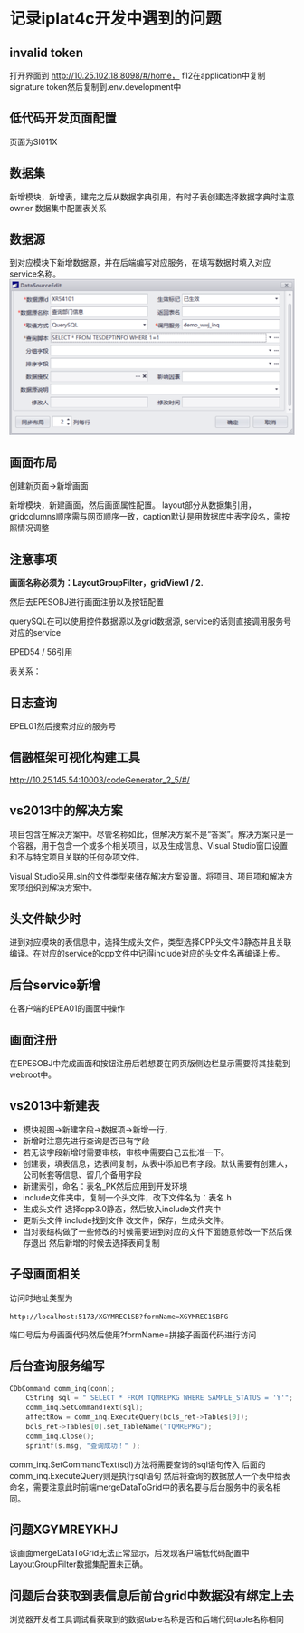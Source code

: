 # 记录iplat4c开发中遇到的问题

## invalid token

打开界面到 <http://10.25.102.18:8098/#/home，> f12在application中复制signature token然后复制到.env.development中

## 低代码开发页面配置

页面为SI011X

## 数据集

新增模块，新增表，建完之后从数据字典引用，有时子表创建选择数据字典时注意owner
数据集中配置表关系

## 数据源

到对应模块下新增数据源，并在后端编写对应服务，在填写数据时填入对应service名称。
![新增数据源](/iplat4C/img/e6c8239364d847b4fdae88fde4dfe5a.png "数据源")

## 画面布局

创建新页面->新增画面

新增模块，新建画面，然后画面属性配置。 layout部分从数据集引用，gridcolumns顺序需与网页顺序一致，caption默认是用数据库中表字段名，需按照情况调整

## 注意事项

**画面名称必须为：LayoutGroupFilter，gridView1 / 2.**

然后去EPESOBJ进行画面注册以及按钮配置

querySQL在可以使用控件数据源以及grid数据源, service的话则直接调用服务号对应的service

EPED54 / 56引用

表关系：

## 日志查询

EPEL01然后搜索对应的服务号

## 信融框架可视化构建工具

<http://10.25.145.54:10003/codeGenerator_2_5/#/>

## vs2013中的解决方案

项目包含在解决方案中。尽管名称如此，但解决方案不是“答案”。解决方案只是一个容器，用于包含一个或多个相关项目，以及生成信息、Visual Studio窗口设置和不与特定项目关联的任何杂项文件。

Visual Studio采用.sln的文件类型来储存解决方案设置。将项目、项目项和解决方案项组织到解决方案中。

## 头文件缺少时

进到对应模块的表信息中，选择生成头文件，类型选择CPP头文件3静态并且关联编译。在对应的service的cpp文件中记得include对应的头文件名再编译上传。

## 后台service新增

在客户端的EPEA01的画面中操作

## 画面注册

在EPESOBJ中完成画面和按钮注册后若想要在网页版侧边栏显示需要将其挂载到webroot中。

## vs2013中新建表

- 模块视图->新建字段->数据项->新增一行，
- 新增时注意先进行查询是否已有字段
- 若无该字段新增时需要审核，审核中需要自己去批准一下。
- 创建表，填表信息，选表间复制，从表中添加已有字段。默认需要有创建人，公司帐套等信息、留几个备用字段
- 新建索引，命名：表名_PK然后应用到开发环境
- include文件夹中，复制一个头文件，改下文件名为：表名.h
- 生成头文件 选择cpp3.0静态，然后放入include文件夹中
- 更新头文件 include找到文件 改文件，保存，生成头文件。
- 当对表结构做了一些修改的时候需要进到对应的文件下面随意修改一下然后保存退出
然后新增的时候去选择表间复制

## 子母画面相关

访问时地址类型为

`http://localhost:5173/XGYMREC1SB?formName=XGYMREC1SBFG`

端口号后为母画面代码然后使用?formName=拼接子画面代码进行访问

## 后台查询服务编写

```c++
CDbCommand comm_inq(conn);
    CString sql = " SELECT * FROM TQMREPKG WHERE SAMPLE_STATUS = 'Y'";
    comm_inq.SetCommandText(sql);
    affectRow = comm_inq.ExecuteQuery(bcls_ret->Tables[0]);
    bcls_ret->Tables[0].set_TableName("TQMREPKG");
    comm_inq.Close();
    sprintf(s.msg, "查询成功！" );
```

comm_inq.SetCommandText(sql)方法将需要查询的sql语句传入
后面的comm_inq.ExecuteQuery则是执行sql语句
然后将查询的数据放入一个表中给表命名，需要注意此时前端mergeDataToGrid中的表名要与后台服务中的表名相同。

## 问题XGYMREYKHJ

该画面mergeDataToGrid无法正常显示，后发现客户端低代码配置中LayoutGroupFilter数据集配置未正确。

## 问题后台获取到表信息后前台grid中数据没有绑定上去

浏览器开发者工具调试看获取到的数据table名称是否和后端代码table名称相同
